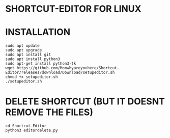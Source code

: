 # SHORTCUT-EDITOR FOR LINUX

# INSTALLATION
```
sudo apt update
sudo apt upgrade
sudo apt install git
sudo apt install python3
sudo apt-get install python3-tk
wget https://github.com/Momwhyareyouhere/Shortcut-Editor/releases/download/Download/setupeditor.sh
chmod +x setupeditor.sh
./setupeditor.sh
```
# DELETE SHORTCUT (BUT IT DOESNT REMOVE THE FILES)
```
cd Shortcut-Editor
python3 editordelete.py
```
